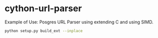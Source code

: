 # cython-url-parser
Example of Use: Posgres URL Parser using extending C and using SIMD.

```bash
python setup.py build_ext --inplace
```


